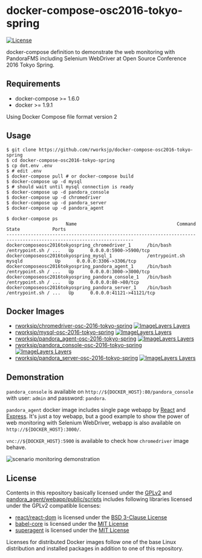 # docker-compose-osc2016-tokyo-spring

[![License](https://img.shields.io/github/license/rworksjp/docker-compose-osc2016-tokyo-spring.svg)](https://tldrlegal.com/license/gnu-general-public-license-v2)

docker-compose definition to demonstrate the web monitoring with PandoraFMS including Selenium WebDriver
at Open Source Conference 2016 Tokyo Spring.

## Requirements

- docker-compose >= 1.6.0
- docker >= 1.9.1

Using Docker Compose file format version 2

## Usage

```console
$ git clone https://github.com/rworksjp/docker-compose-osc2016-tokyo-spring
$ cd docker-compose-osc2016-tokyo-spring
$ cp dot.env .env
$ # edit .env
$ docker-compose pull # or docker-compose build
$ docker-compose up -d mysql
$ # should wait until mysql connection is ready
$ docker-compose up -d pandora_console
$ docker-compose up -d chromedriver
$ docker-compose up -d pandora_server
$ docker-compose up -d pandora_agent
```

```console
$ docker-compose ps
                      Name                                     Command               State            Ports
---------------------------------------------------------------------------------------------------------------------
dockercomposeosc2016tokyospring_chromedriver_1      /bin/bash /entrypoint.sh / ...   Up      0.0.0.0:5900->5900/tcp
dockercomposeosc2016tokyospring_mysql_1             /entrypoint.sh mysqld            Up      0.0.0.0:3306->3306/tcp
dockercomposeosc2016tokyospring_pandora_agent_1     /bin/bash /entrypoint.sh / ...   Up      0.0.0.0:3000->3000/tcp
dockercomposeosc2016tokyospring_pandora_console_1   /bin/bash /entrypoint.sh / ...   Up      0.0.0.0:80->80/tcp
dockercomposeosc2016tokyospring_pandora_server_1    /bin/bash /entrypoint.sh / ...   Up      0.0.0.0:41121->41121/tcp
```

## Docker Images

- [rworksjp/chromedriver-osc-2016-tokyo-spring](https://hub.docker.com/r/rworksjp/chromedriver-osc-2016-tokyo-spring/)
  [![ImageLayers Layers](https://img.shields.io/imagelayers/layers/rworksjp/chromedriver-osc-2016-tokyo-spring/latest.svg)](https://imagelayers.io/?images=rworksjp%2Fchromedriver-osc-2016-tokyo-spring:latest)
- [rworksjp/mysql-osc-2016-tokyo-spring](https://hub.docker.com/r/rworksjp/mysql-osc-2016-tokyo-spring/)
  [![ImageLayers Layers](https://img.shields.io/imagelayers/layers/rworksjp/mysql-osc-2016-tokyo-spring/latest.svg)](https://imagelayers.io/?images=rworksjp%2Fmysql-osc-2016-tokyo-spring:latest)
- [rworksjp/pandora_agent-osc-2016-tokyo-spring](https://hub.docker.com/r/rworksjp/pandora_agent-osc-2016-tokyo-spring/)
  [![ImageLayers Layers](https://img.shields.io/imagelayers/layers/rworksjp/pandora_agent-osc-2016-tokyo-spring/latest.svg)](https://imagelayers.io/?images=rworksjp%2Fpandora_agent-osc-2016-tokyo-spring:latest)
- [rworksjp/pandora_console-osc-2016-tokyo-spring](https://hub.docker.com/r/rworksjp/pandora_console-osc-2016-tokyo-spring/)
  [![ImageLayers Layers](https://img.shields.io/imagelayers/layers/rworksjp/pandora_console-osc-2016-tokyo-spring/latest.svg)](https://imagelayers.io/?images=rworksjp%2Fpandora_console-osc-2016-tokyo-spring:latest)
- [rworksjp/pandora_server-osc-2016-tokyo-spring](https://hub.docker.com/r/rworksjp/pandora_server-osc-2016-tokyo-spring/)
  [![ImageLayers Layers](https://img.shields.io/imagelayers/layers/rworksjp/pandora_server-osc-2016-tokyo-spring/latest.svg)](https://imagelayers.io/?images=rworksjp%2Fpandora_server-osc-2016-tokyo-spring:latest)

## Demonstration

`pandora_console` is available on `http://${DOCKER_HOST}:80/pandora_console`
with user: `admin` and password: `pandora`.

`pandora_agent` docker image includes single page webapp
by [React](https://facebook.github.io/react/) and [Express](http://expressjs.com/).
It's just a toy webapp, but a good example to show the power of web monitoring
with Selenium WebDriver, webapp is also available on `http://${DOCKER_HOST}:3000/`.

`vnc://${DOCKER_HOST}:5900` is available to check how `chromedriver` image behave.

![scenario monitoring demonstration](./scenario-monitoring.gif "scenario monitoring demonstration")

## License

Contents in this repository basically licensed under the [GPLv2](./LICENSE) and
[pandora_agent/webapp/public/scripts](pandora_agent/webapp/public/scripts) includes
following libraries licensed under the GPLv2 compatible licenses:

- [react/react-dom](https://github.com/facebook/react) is licensed under
  the [BSD 3-Clause License](https://github.com/facebook/react/blob/master/LICENSE)
- [babel-core](https://github.com/babel/babel/blob/master/LICENSE) is licensed under
  the [MIT License](https://github.com/babel/babel/blob/master/LICENSE)
- [superagent](https://github.com/visionmedia/superagent) is licensed under
  the [MIT License](https://github.com/visionmedia/superagent/blob/master/LICENSE)

Licenses for distributed Docker images follow one of the base Linux distribution and installed packages
in addition to one of this repository.
